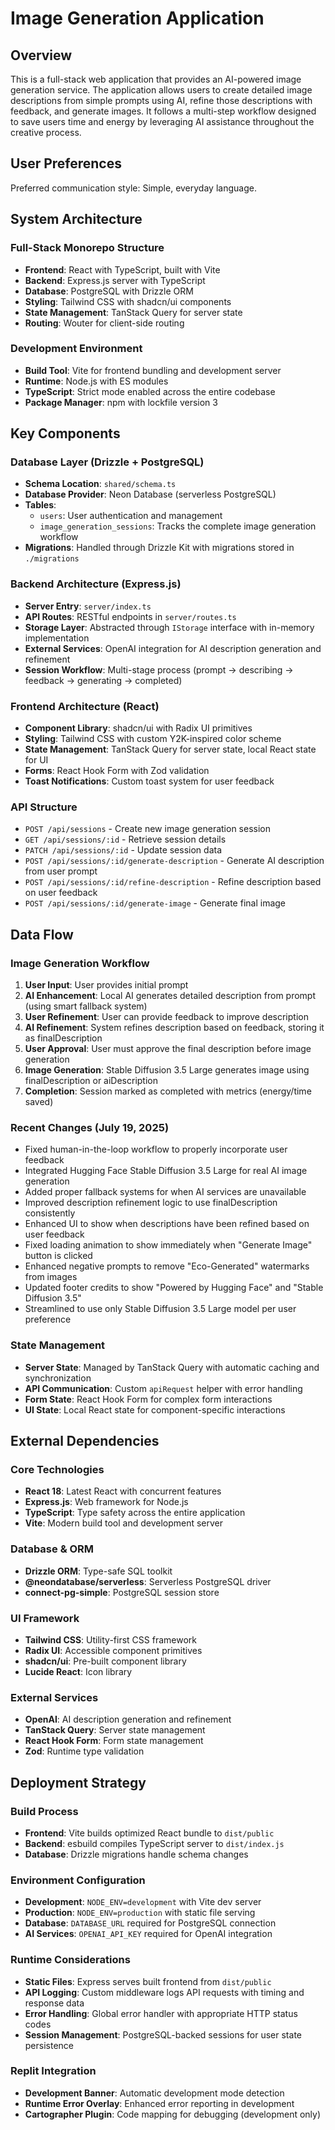 # Image Generation Application

## Overview

This is a full-stack web application that provides an AI-powered image generation service. The application allows users to create detailed image descriptions from simple prompts using AI, refine those descriptions with feedback, and generate images. It follows a multi-step workflow designed to save users time and energy by leveraging AI assistance throughout the creative process.

## User Preferences

Preferred communication style: Simple, everyday language.

## System Architecture

### Full-Stack Monorepo Structure
- **Frontend**: React with TypeScript, built with Vite
- **Backend**: Express.js server with TypeScript
- **Database**: PostgreSQL with Drizzle ORM
- **Styling**: Tailwind CSS with shadcn/ui components
- **State Management**: TanStack Query for server state
- **Routing**: Wouter for client-side routing

### Development Environment
- **Build Tool**: Vite for frontend bundling and development server
- **Runtime**: Node.js with ES modules
- **TypeScript**: Strict mode enabled across the entire codebase
- **Package Manager**: npm with lockfile version 3

## Key Components

### Database Layer (Drizzle + PostgreSQL)
- **Schema Location**: `shared/schema.ts`
- **Database Provider**: Neon Database (serverless PostgreSQL)
- **Tables**:
  - `users`: User authentication and management
  - `image_generation_sessions`: Tracks the complete image generation workflow
- **Migrations**: Handled through Drizzle Kit with migrations stored in `./migrations`

### Backend Architecture (Express.js)
- **Server Entry**: `server/index.ts`
- **API Routes**: RESTful endpoints in `server/routes.ts`
- **Storage Layer**: Abstracted through `IStorage` interface with in-memory implementation
- **External Services**: OpenAI integration for AI description generation and refinement
- **Session Workflow**: Multi-stage process (prompt → describing → feedback → generating → completed)

### Frontend Architecture (React)
- **Component Library**: shadcn/ui with Radix UI primitives
- **Styling**: Tailwind CSS with custom Y2K-inspired color scheme
- **State Management**: TanStack Query for server state, local React state for UI
- **Forms**: React Hook Form with Zod validation
- **Toast Notifications**: Custom toast system for user feedback

### API Structure
- `POST /api/sessions` - Create new image generation session
- `GET /api/sessions/:id` - Retrieve session details
- `PATCH /api/sessions/:id` - Update session data
- `POST /api/sessions/:id/generate-description` - Generate AI description from user prompt
- `POST /api/sessions/:id/refine-description` - Refine description based on user feedback
- `POST /api/sessions/:id/generate-image` - Generate final image

## Data Flow

### Image Generation Workflow
1. **User Input**: User provides initial prompt
2. **AI Enhancement**: Local AI generates detailed description from prompt (using smart fallback system)
3. **User Refinement**: User can provide feedback to improve description
4. **AI Refinement**: System refines description based on feedback, storing it as finalDescription
5. **User Approval**: User must approve the final description before image generation
6. **Image Generation**: Stable Diffusion 3.5 Large generates image using finalDescription or aiDescription
7. **Completion**: Session marked as completed with metrics (energy/time saved)

### Recent Changes (July 19, 2025)
- Fixed human-in-the-loop workflow to properly incorporate user feedback
- Integrated Hugging Face Stable Diffusion 3.5 Large for real AI image generation
- Added proper fallback systems for when AI services are unavailable
- Improved description refinement logic to use finalDescription consistently
- Enhanced UI to show when descriptions have been refined based on user feedback
- Fixed loading animation to show immediately when "Generate Image" button is clicked
- Enhanced negative prompts to remove "Eco-Generated" watermarks from images
- Updated footer credits to show "Powered by Hugging Face" and "Stable Diffusion 3.5"
- Streamlined to use only Stable Diffusion 3.5 Large model per user preference

### State Management
- **Server State**: Managed by TanStack Query with automatic caching and synchronization
- **API Communication**: Custom `apiRequest` helper with error handling
- **Form State**: React Hook Form for complex form interactions
- **UI State**: Local React state for component-specific interactions

## External Dependencies

### Core Technologies
- **React 18**: Latest React with concurrent features
- **Express.js**: Web framework for Node.js
- **TypeScript**: Type safety across the entire application
- **Vite**: Modern build tool and development server

### Database & ORM
- **Drizzle ORM**: Type-safe SQL toolkit
- **@neondatabase/serverless**: Serverless PostgreSQL driver
- **connect-pg-simple**: PostgreSQL session store

### UI Framework
- **Tailwind CSS**: Utility-first CSS framework
- **Radix UI**: Accessible component primitives
- **shadcn/ui**: Pre-built component library
- **Lucide React**: Icon library

### External Services
- **OpenAI**: AI description generation and refinement
- **TanStack Query**: Server state management
- **React Hook Form**: Form state management
- **Zod**: Runtime type validation

## Deployment Strategy

### Build Process
- **Frontend**: Vite builds optimized React bundle to `dist/public`
- **Backend**: esbuild compiles TypeScript server to `dist/index.js`
- **Database**: Drizzle migrations handle schema changes

### Environment Configuration
- **Development**: `NODE_ENV=development` with Vite dev server
- **Production**: `NODE_ENV=production` with static file serving
- **Database**: `DATABASE_URL` required for PostgreSQL connection
- **AI Services**: `OPENAI_API_KEY` required for OpenAI integration

### Runtime Considerations
- **Static Files**: Express serves built frontend from `dist/public`
- **API Logging**: Custom middleware logs API requests with timing and response data
- **Error Handling**: Global error handler with appropriate HTTP status codes
- **Session Management**: PostgreSQL-backed sessions for user state persistence

### Replit Integration
- **Development Banner**: Automatic development mode detection
- **Runtime Error Overlay**: Enhanced error reporting in development
- **Cartographer Plugin**: Code mapping for debugging (development only)